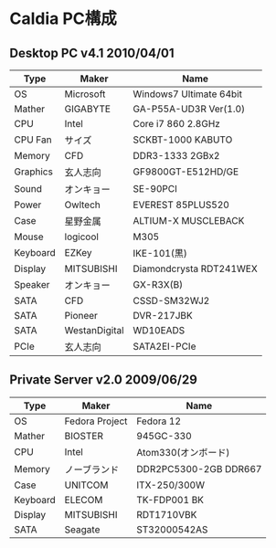 # Caldia PC構成

## Desktop PC v4.1 2010/04/01

|Type|Maker|Name|
|----|----|----|
|OS|Microsoft|Windows7 Ultimate 64bit|
|Mather|GIGABYTE|GA-P55A-UD3R Ver(1.0)|
|CPU|Intel|Core i7 860 2.8GHz|
|CPU Fan|サイズ|SCKBT-1000 KABUTO|
|Memory|CFD|DDR3-1333 2GBx2|
|Graphics|玄人志向|GF9800GT-E512HD/GE|
|Sound|オンキョー|SE-90PCI|
|Power|Owltech|EVEREST 85PLUS520|
|Case|星野金属|ALTIUM-X MUSCLEBACK|
|Mouse|logicool|M305|
|Keyboard|EZKey|IKE-101(黒)|
|Display|MITSUBISHI|Diamondcrysta RDT241WEX|
|Speaker|オンキョー|GX-R3X(B)|
|SATA|CFD|CSSD-SM32WJ2|
|SATA|Pioneer|DVR-217JBK|
|SATA|WestanDigital|WD10EADS|
|PCIe|玄人志向|SATA2EI-PCIe|


## Private Server v2.0 2009/06/29

|Type|Maker|Name|
|----|----|----|
|OS|Fedora Project|Fedora 12|
|Mather|BIOSTER|945GC-330|
|CPU|Intel|Atom330(オンボード)|
|Memory|ノーブランド|DDR2PC5300-2GB DDR667|
|Case|UNITCOM|ITX-250/300W|
|Keyboard|ELECOM|TK-FDP001 BK|
|Display|MITSUBISHI|RDT1710VBK|
|SATA|Seagate|ST32000542AS|
